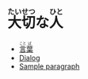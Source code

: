# <ruby>大<rt>たい</rt>切<rt>せつ</rt>な<rt></rt>人<rt>ひと</rt></ruby>

- [<ruby>言<rt>こと</rt>葉<rt>ば</rt></ruby>](kotoba.md)
- [Dialog](mou_ichido_kikou.md)
- [Sample paragraph](dekiru.md)